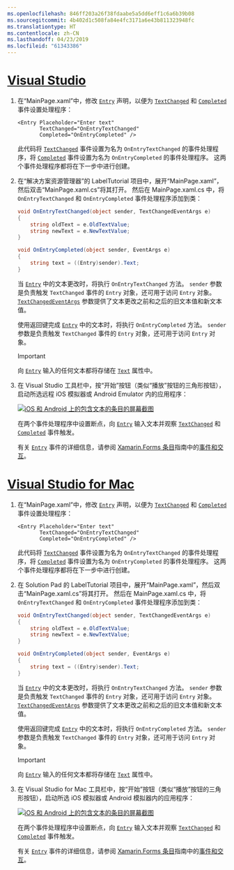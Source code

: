 ```yaml
---
ms.openlocfilehash: 846ff203a26f38fdaabe5a5dd6eff1c6a6b39b08
ms.sourcegitcommit: 4b402d1c508fa84e4fc3171a6e43b811323948fc
ms.translationtype: HT
ms.contentlocale: zh-CN
ms.lasthandoff: 04/23/2019
ms.locfileid: "61343386"
---
```

# <a name="visual-studiotabvswin"></a>[Visual Studio](#tab/vswin)

1. 在“MainPage.xaml”中，修改 [`Entry`](xref:Xamarin.Forms.Entry) 声明，以便为 [`TextChanged`](xref:Xamarin.Forms.Entry.TextChanged) 和 [`Completed`](xref:Xamarin.Forms.Entry.Completed) 事件设置处理程序：

    ```xaml
    <Entry Placeholder="Enter text"
           TextChanged="OnEntryTextChanged"
           Completed="OnEntryCompleted" />
    ```

    此代码将 [`TextChanged`](xref:Xamarin.Forms.Entry.TextChanged) 事件设置为名为 `OnEntryTextChanged` 的事件处理程序，将 [`Completed`](xref:Xamarin.Forms.Entry.Completed) 事件设置为名为 `OnEntryCompleted` 的事件处理程序。 这两个事件处理程序都将在下一步中进行创建。

1. 在“解决方案资源管理器”的 LabelTutorial 项目中，展开“MainPage.xaml”，然后双击“MainPage.xaml.cs”将其打开。 然后在 MainPage.xaml.cs 中，将 `OnEntryTextChanged` 和 `OnEntryCompleted` 事件处理程序添加到类：

    ```csharp
    void OnEntryTextChanged(object sender, TextChangedEventArgs e)
    {
        string oldText = e.OldTextValue;
        string newText = e.NewTextValue;
    }

    void OnEntryCompleted(object sender, EventArgs e)
    {
        string text = ((Entry)sender).Text;
    }
    ```

    当 [`Entry`](xref:Xamarin.Forms.Entry) 中的文本更改时，将执行 `OnEntryTextChanged` 方法。 `sender` 参数是负责触发 `TextChanged` 事件的 `Entry` 对象，还可用于访问 `Entry` 对象。 [`TextChangedEventArgs`](xref:Xamarin.Forms.TextChangedEventArgs) 参数提供了文本更改之前和之后的旧文本值和新文本值。

    使用返回键完成 [`Entry`](xref:Xamarin.Forms.Entry) 中的文本时，将执行 `OnEntryCompleted` 方法。 `sender` 参数是负责触发 `TextChanged` 事件的 `Entry` 对象，还可用于访问 `Entry` 对象。

    > [!IMPORTANT]
    > 向 [`Entry`](xref:Xamarin.Forms.Entry) 输入的任何文本都将存储在 [`Text`](xref:Xamarin.Forms.Entry.Text) 属性中。

1. 在 Visual Studio 工具栏中，按“开始”按钮（类似“播放”按钮的三角形按钮），启动所选远程 iOS 模拟器或 Android Emulator 内的应用程序：

    [![iOS 和 Android 上的包含文本的条目的屏幕截图](../images/text-changes.png "含文本的条目")](../images/text-changes-large.png#lightbox "Entry with text")

    在两个事件处理程序中设置断点，向 [`Entry`](xref:Xamarin.Forms.Entry) 输入文本并观察 [`TextChanged`](xref:Xamarin.Forms.Entry.TextChanged) 和 [`Completed`](xref:Xamarin.Forms.Entry.Completed) 事件触发。

    有关 [`Entry`](xref:Xamarin.Forms.Entry) 事件的详细信息，请参阅 [Xamarin.Forms 条目](~/xamarin-forms/user-interface/text/entry.md)指南中的[事件和交互](~/xamarin-forms/user-interface/text/entry.md#events-and-interactivity)。

# <a name="visual-studio-for-mactabvsmac"></a>[Visual Studio for Mac](#tab/vsmac)

1. 在“MainPage.xaml”中，修改 [`Entry`](xref:Xamarin.Forms.Entry) 声明，以便为 [`TextChanged`](xref:Xamarin.Forms.Entry.TextChanged) 和 [`Completed`](xref:Xamarin.Forms.Entry.Completed) 事件设置处理程序：

    ```xaml
    <Entry Placeholder="Enter text"
           TextChanged="OnEntryTextChanged"
           Completed="OnEntryCompleted" />
    ```

    此代码将 [`TextChanged`](xref:Xamarin.Forms.Entry.TextChanged) 事件设置为名为 `OnEntryTextChanged` 的事件处理程序，将 [`Completed`](xref:Xamarin.Forms.Entry.Completed) 事件设置为名为 `OnEntryCompleted` 的事件处理程序。 这两个事件处理程序都将在下一步中进行创建。

1. 在 Solution Pad 的 LabelTutorial 项目中，展开“MainPage.xaml”，然后双击“MainPage.xaml.cs”将其打开。 然后在 MainPage.xaml.cs 中，将 `OnEntryTextChanged` 和 `OnEntryCompleted` 事件处理程序添加到类：

    ```csharp
    void OnEntryTextChanged(object sender, TextChangedEventArgs e)
    {
        string oldText = e.OldTextValue;
        string newText = e.NewTextValue;
    }

    void OnEntryCompleted(object sender, EventArgs e)
    {
        string text = ((Entry)sender).Text;
    }
    ```

    当 [`Entry`](xref:Xamarin.Forms.Entry) 中的文本更改时，将执行 `OnEntryTextChanged` 方法。 `sender` 参数是负责触发 `TextChanged` 事件的 `Entry` 对象，还可用于访问 `Entry` 对象。 [`TextChangedEventArgs`](xref:Xamarin.Forms.TextChangedEventArgs) 参数提供了文本更改之前和之后的旧文本值和新文本值。

    使用返回键完成 [`Entry`](xref:Xamarin.Forms.Entry) 中的文本时，将执行 `OnEntryCompleted` 方法。 `sender` 参数是负责触发 `TextChanged` 事件的 `Entry` 对象，还可用于访问 `Entry` 对象。

    > [!IMPORTANT]
    > 向 [`Entry`](xref:Xamarin.Forms.Entry) 输入的任何文本都将存储在 [`Text`](xref:Xamarin.Forms.Entry.Text) 属性中。

1. 在 Visual Studio for Mac 工具栏中，按“开始”按钮（类似“播放”按钮的三角形按钮），启动所选 iOS 模拟器或 Android 模拟器内的应用程序：

    [![iOS 和 Android 上的包含文本的条目的屏幕截图](../images/text-changes.png "含文本的条目")](../images/text-changes-large.png#lightbox "Entry with text")

    在两个事件处理程序中设置断点，向 [`Entry`](xref:Xamarin.Forms.Entry) 输入文本并观察 [`TextChanged`](xref:Xamarin.Forms.Entry.TextChanged) 和 [`Completed`](xref:Xamarin.Forms.Entry.Completed) 事件触发。

    有关 [`Entry`](xref:Xamarin.Forms.Entry) 事件的详细信息，请参阅 [Xamarin.Forms 条目](~/xamarin-forms/user-interface/text/entry.md)指南中的[事件和交互](~/xamarin-forms/user-interface/text/entry.md#events-and-interactivity)。

